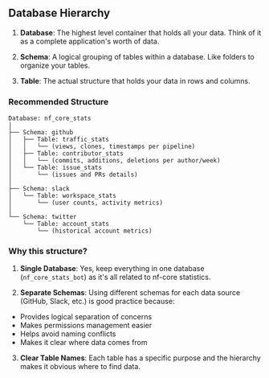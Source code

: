 ## Database Hierarchy

1. **Database**: The highest level container that holds all your data. Think of it as a complete application's worth of data.

2. **Schema**: A logical grouping of tables within a database. Like folders to organize your tables.

3. **Table**: The actual structure that holds your data in rows and columns.


### Recommended Structure

```console
Database: nf_core_stats
│
├── Schema: github
│   ├── Table: traffic_stats
│   │   └── (views, clones, timestamps per pipeline)
│   ├── Table: contributor_stats
│   │   └── (commits, additions, deletions per author/week)
│   └── Table: issue_stats
│       └── (issues and PRs details)
│
├── Schema: slack
│   └── Table: workspace_stats
│       └── (user counts, activity metrics)
│
└── Schema: twitter
    └── Table: account_stats
        └── (historical account metrics)
```


### Why this structure?

1. **Single Database**: Yes, keep everything in one database (`nf_core_stats_bot`) as it's all related to nf-core statistics.

2. **Separate Schemas**: Using different schemas for each data source (GitHub, Slack, etc.) is good practice because:

- Provides logical separation of concerns
- Makes permissions management easier
- Helps avoid naming conflicts
- Makes it clear where data comes from

3. **Clear Table Names**: Each table has a specific purpose and the hierarchy makes it obvious where to find data.